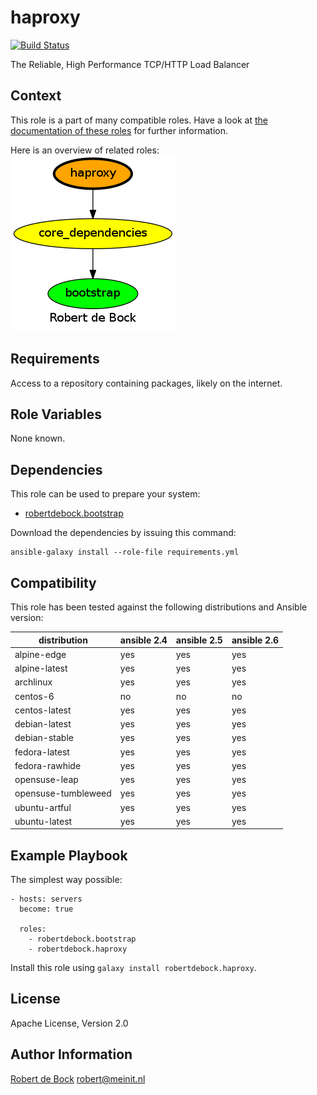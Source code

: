 haproxy
=========

[![Build Status](https://travis-ci.org/robertdebock/ansible-role-haproxy.svg?branch=master)](https://travis-ci.org/robertdebock/ansible-role-haproxy)

The Reliable, High Performance TCP/HTTP Load Balancer

Context
-------
This role is a part of many compatible roles. Have a look at [the documentation of these roles](https://robertdebock.nl/) for further information.

Here is an overview of related roles:
![dependencies](https://raw.githubusercontent.com/robertdebock/drawings/artifacts/haproxy.png "Dependency")

Requirements
------------

Access to a repository containing packages, likely on the internet.

Role Variables
--------------

None known.

Dependencies
------------

This role can be used to prepare your system:

- [robertdebock.bootstrap](https://travis-ci.org/robertdebock/ansible-role-bootstrap)

Download the dependencies by issuing this command:
```
ansible-galaxy install --role-file requirements.yml
```

Compatibility
-------------

This role has been tested against the following distributions and Ansible version:

|distribution|ansible 2.4|ansible 2.5|ansible 2.6|
|------------|-----------|-----------|-----------|
|alpine-edge|yes|yes|yes|
|alpine-latest|yes|yes|yes|
|archlinux|yes|yes|yes|
|centos-6|no|no|no|
|centos-latest|yes|yes|yes|
|debian-latest|yes|yes|yes|
|debian-stable|yes|yes|yes|
|fedora-latest|yes|yes|yes|
|fedora-rawhide|yes|yes|yes|
|opensuse-leap|yes|yes|yes|
|opensuse-tumbleweed|yes|yes|yes|
|ubuntu-artful|yes|yes|yes|
|ubuntu-latest|yes|yes|yes|

Example Playbook
----------------

The simplest way possible:
```
- hosts: servers
  become: true

  roles:
    - robertdebock.bootstrap
    - robertdebock.haproxy
```

Install this role using `galaxy install robertdebock.haproxy`.

License
-------

Apache License, Version 2.0

Author Information
------------------

[Robert de Bock](https://robertdebock.nl/) <robert@meinit.nl>
